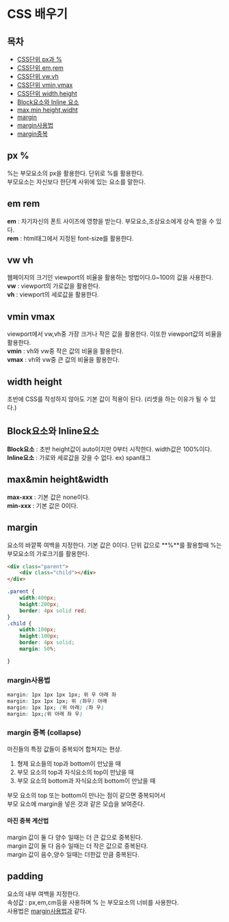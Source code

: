 # CSS 배우기  
**목차**  
---
- [CSS단위 px과 %](#px-%)  
- [CSS단위 em,rem](#em-rem)  
- [CSS단위 vw,vh](#vw-vh)  
- [CSS단위 vmin,vmax](#vmin-vmax)  
- [CSS단위 width,height](#width-height)  
- [Block요소와 Inline 요소](#block요소와-inline요소)  
- [max,min height,widht](#max&min-height&width)  
- [margin](#margin)
- [margin사용법](#margin사용법)
- [margin중복](#margin-중복)

## px %
%는 부모요소의 px을 활용한다. 단위로 %를 활용한다.  
부모요소는 자신보다 한단계 사위에 있는 요소를 말한다.    
## em rem  
 **em** : 자기자신의 폰트 사이즈에 영향을 받는다. 부모요소,조상요소에게 상속 받을 수 있다.  
 **rem** : html태그에서 지정된 font-size를 활용한다.    
## vw vh  
웹페이지의 크기인 viewport의 비율을 활용하는 방법이다.0~100의 값을 사용한다.  
 **vw** : viewport의 가로값을 활용한다.  
 **vh** : viewport의 세로값을 활용한다.  
## vmin vmax  
viewport에서 vw,vh중 가장 크거나 작은 값을 활용한다. 이또한 viewport값의 비율을 활용한다.  
 **vmin** : vh와 vw중 작은 값의 비율을 활용한다.  
 **vmax** : vh와 vw중 큰 값의 비율을 활용한다.  
## width height  
초반에 CSS를 작성하지 않아도 기본 값이 적용이 된다. (리셋을 하는 이유가 될 수 있다.)  
## Block요소와 Inline요소  
 **Block요소** : 초반 height값이 auto이지만 0부터 시작한다. width값은 100%이다.  
 **Inline요소** : 가로와 세로값을 갖을 수 없다. ex) span태그  
## max&min height&width  
 **max-xxx** : 기본 값은 none이다.  
 **min-xxx** : 기본 값은 0이다.  
## margin  
요소의 바깥쪽 여백을 지정한다. 기본 값은 0이다.
단위 값으로 **%**를 활용할때 %는 부모요소의 가로크기를 활용한다.  

```html
<div class="parent">
    <div class="child"></div>
</div>
```

```css
.parent {
    width:400px;
    height:200px;
    border: 4px solid red;
}
.child {
    width:100px;
    height:100px;
    border: 4px solid;
    margin: 50%;

}
```  
### margin사용법  
```css
margin: 1px 1px 1px 1px; 위 우 아래 좌
margin: 1px 1px 1px; 위 (좌우) 아래
margin: 1px 1px; (위 아래) (좌 우)
margin: 1px;(위 아래 좌 우)
```  
### margin 중복 (collapse)  
마진들의 특정 값들이 중복되어 합쳐지는 현상.  
 1. 형제 요소들의 top과 bottom이 만났을 때  
 2. 부모 요소의 top과 자식요소의 top이 만났을 때  
 3. 부모 요소의 bottom과 자식요소의 bottom이 만났을 때  

부모 요소의 top 또는 bottom이 만나는 점이 같으면 중복되어서  
부모 요소에 margin을 넣은 것과 같은 모습을 보여준다.  
#### 마진 중복 계산법  
margin 값이 둘 다 양수 일때는 더 큰 값으로 중복된다.  
margin 값이 둘 다 음수 일때는 더 작은 값으로 중복된다.  
margin 값이 음수,양수 일때는 더한값 만큼 중복된다.  

## padding  
요소의 내부 여백을 지정한다.  
속성값 : px,em,cm등을 사용하며 % 는 부모요소의 너비를 사용한다.  
사용법은 [margin사용법과](#margin사용법) 같다.
